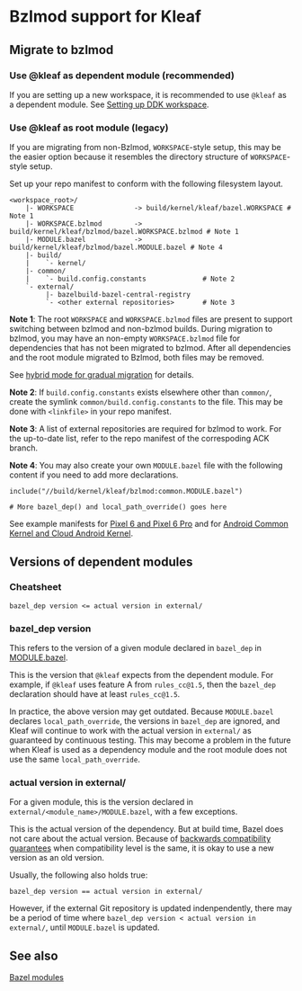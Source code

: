 # Bzlmod support for Kleaf

## Migrate to bzlmod

### Use @kleaf as dependent module (recommended)

If you are setting up a new workspace, it is recommended
to use `@kleaf` as a dependent module. See [Setting up DDK workspace](ddk/workspace.md).

### Use @kleaf as root module (legacy)

If you are migrating from non-Bzlmod, `WORKSPACE`-style
setup, this may be the easier option because it resembles the directory
structure of `WORKSPACE`-style setup.

Set up your repo manifest to conform with the following filesystem layout.

```text
<workspace_root>/
    |- WORKSPACE               -> build/kernel/kleaf/bazel.WORKSPACE # Note 1
    |- WORKSPACE.bzlmod        -> build/kernel/kleaf/bzlmod/bazel.WORKSPACE.bzlmod # Note 1
    |- MODULE.bazel            -> build/kernel/kleaf/bzlmod/bazel.MODULE.bazel # Note 4
    |- build/
    |    `- kernel/
    |- common/
    |    `- build.config.constants              # Note 2
    `- external/
         |- bazelbuild-bazel-central-registry
         `- <other external repositories>       # Note 3
```

**Note 1**: The root `WORKSPACE` and `WORKSPACE.bzlmod` files are present to
support switching between bzlmod and non-bzlmod builds. During migration to
bzlmod, you may have an non-empty `WORKSPACE.bzlmod` file for dependencies
that has not been migrated to bzlmod. After all dependencies and the
root module migrated to Bzlmod, both files may be removed.

See
[hybrid mode for gradual migration](https://bazel.build/external/migration#hybrid-mode)
for details.

**Note 2**: If `build.config.constants` exists elsewhere other than `common/`,
create the symlink `common/build.config.constants` to the file. This may be
done with `<linkfile>` in your repo manifest.

**Note 3**: A list of external repositories are required for bzlmod to work.
For the up-to-date list, refer to the repo manifest of the correspoding ACK
branch.

**Note 4**: You may also create your own `MODULE.bazel` file with the following
content if you need to add more declarations.

```
include("//build/kernel/kleaf/bzlmod:common.MODULE.bazel")

# More bazel_dep() and local_path_override() goes here
```

See example manifests for
[Pixel 6 and Pixel 6 Pro](https://android.googlesource.com/kernel/manifest/+/refs/heads/gs-android-gs-raviole-mainline/default.xml)
and for
[Android Common Kernel and Cloud Android Kernel](https://android.googlesource.com/kernel/manifest/+/refs/heads/common-android-mainline/default.xml).

## Versions of dependent modules

### Cheatsheet

```text
bazel_dep version <= actual version in external/
```

### bazel\_dep version

This refers to the version of a given module declared in `bazel_dep` in
[MODULE.bazel](../bzlmod/bazel.MODULE.bazel).

This is the version that `@kleaf` expects from the dependent module. For
example, if `@kleaf` uses feature A from `rules_cc@1.5`, then the `bazel_dep`
declaration should have at least `rules_cc@1.5`.

In practice, the above version may get outdated. Because `MODULE.bazel`
declares `local_path_override`, the versions in `bazel_dep` are ignored, and
Kleaf will continue to work with the actual version in `external/` as
guaranteed by continuous testing. This may become a problem in the future
when Kleaf is used as a dependency module and the root module does not use the
same `local_path_override`.

### actual version in external/

For a given module, this is the version declared in
`external/<module_name>/MODULE.bazel`, with a few exceptions.

This is the actual version of the dependency. But at build time, Bazel does not
care about the actual version. Because of
[backwards compatibility guarantees](https://bazel.build/external/module#compatibility_level)
when compatibility level is the same, it is okay to use a new version as an
old version.

Usually, the following also holds true:

```text
bazel_dep version == actual version in external/
```

However, if the external Git repository is updated indenpendently, there may
be a period of time where `bazel_dep version < actual version in external/`,
until `MODULE.bazel` is updated.

## See also

[Bazel modules](https://bazel.build/external/module)
